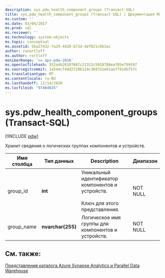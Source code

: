 ```yaml
---
description: sys.pdw_health_component_groups (Transact-SQL)
title: sys.pdw_health_component_groups (Transact-SQL) | Документация Майкрософт
ms.custom: ''
ms.date: 03/04/2017
ms.prod: sql
ms.reviewer: ''
ms.technology: system-objects
ms.topic: conceptual
ms.assetid: 5ba27432-7a29-4420-b73d-def621c0b3ac
author: ronortloff
ms.author: rortloff
monikerRange: '>= aps-pdw-2016'
ms.openlocfilehash: 552a4b28187687c21312c5918788eaf85e799597
ms.sourcegitcommit: 1a544cf4dd2720b124c3697d1e62ae7741db757c
ms.translationtype: MT
ms.contentlocale: ru-RU
ms.lasthandoff: 12/14/2020
ms.locfileid: "97464635"
---
```

# <a name="syspdw_health_component_groups-transact-sql"></a>sys.pdw_health_component_groups (Transact-SQL)
[!INCLUDE [pdw](../../includes/applies-to-version/pdw.md)]

  Хранит сведения о логических группах компонентов и устройств.  
  
|Имя столбца|Тип данных|Description|Диапазон|  
|-----------------|---------------|-----------------|-----------|  
|group_id|**int**|Уникальный идентификатор компонентов и устройств.<br /><br /> Ключ для этого представления.|NOT NULL|  
|group_name|**nvarchar(255)**|Логическое имя группы для компонентов и устройств.|NOT NULL|  
  
## <a name="see-also"></a>См. также:  
 [Представления каталога Azure Synapse Analytics и Parallel Data Warehouse](../../relational-databases/system-catalog-views/sql-data-warehouse-and-parallel-data-warehouse-catalog-views.md)  
  
  
